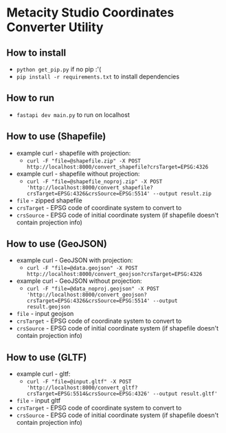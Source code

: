 # Metacity Studio Coordinates Converter Utility

## How to install

- `python get_pip.py` if no pip :'(
- `pip install -r requirements.txt` to install dependencies

## How to run

- `fastapi dev main.py` to run on localhost

## How to use (Shapefile)

- example curl - shapefile with projection:
  - `curl -F "file=@shapefile.zip" -X POST http://localhost:8000/convert_shapefile?crsTarget=EPSG:4326`
- example curl - shapefile without projection:
  - `curl -F "file=@shapefile_noproj.zip" -X POST 'http://localhost:8000/convert_shapefile?crsTarget=EPSG:4326&crsSource=EPSG:5514' --output result.zip`
- `file` - zipped shapefile
- `crsTarget` - EPSG code of coordinate system to convert to
- `crsSource` - EPSG code of initial coordinate system (if shapefile doesn't contain projection info)

## How to use (GeoJSON)

- example curl - GeoJSON with projection:
  - `curl -F "file=@data.geojson" -X POST http://localhost:8000/convert_geojson?crsTarget=EPSG:4326`
- example curl - GeoJSON without projection:
  - `curl -F "file=@data_noproj.geojson" -X POST 'http://localhost:8000/convert_geojson?crsTarget=EPSG:4326&crsSource=EPSG:5514' --output result.geojson`
- `file` - input geojson
- `crsTarget` - EPSG code of coordinate system to convert to
- `crsSource` - EPSG code of initial coordinate system (if shapefile doesn't contain projection info)

## How to use (GLTF)

- example curl - gltf:
  - `curl -F "file=@input.gltf" -X POST 'http://localhost:8000/convert_gltf?crsTarget=EPSG:5514&crsSource=EPSG:4326' --output result.gltf'`
- `file` - input gltf
- `crsTarget` - EPSG code of coordinate system to convert to
- `crsSource` - EPSG code of initial coordinate system (if shapefile doesn't contain projection info)
